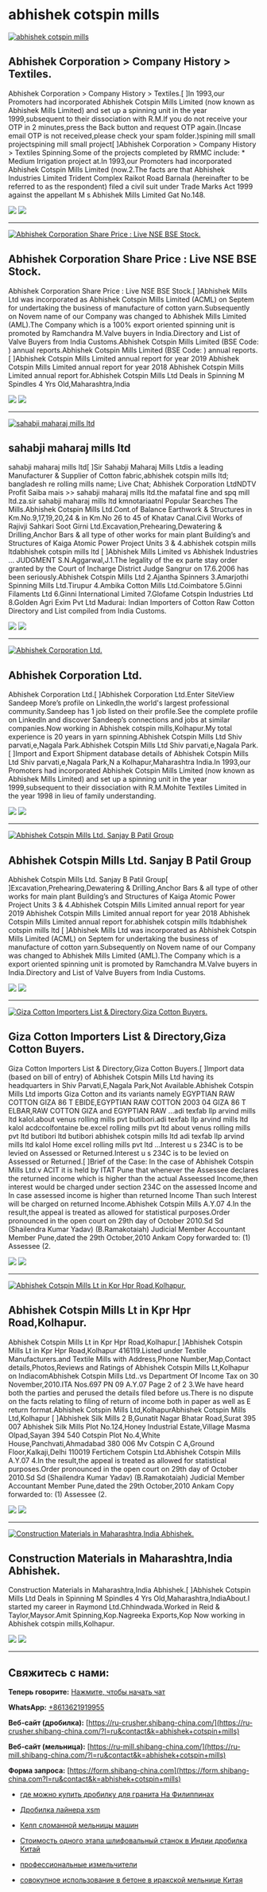 # abhishek cotspin mills

<a href="https://swt.shibang-china.com/?l=ru&img&k=abhishek+cotspin+mills" target="_blank">![abhishek cotspin mills](http://static.shibang-china.com/all-800x300/1289.jpg)</a>

## Abhishek Corporation &gt; Company History &gt; Textiles.
Abhishek Corporation &gt; Company History &gt; Textiles.[ ]In 1993,our Promoters had incorporated Abhishek Cotspin Mills Limited (now known as Abhishek Mills Limited) and set up a spinning unit in the year 1999,subsequent to their dissociation with R.M.If you do not receive your OTP in 2 minutes,press the Back button and request OTP again.(Incase email OTP is not received,please check your spam folder.)spining mill small projectspining mill small project[ ]Abhishek Corporation &gt; Company History &gt; Textiles Spinning.Some of the projects completed by RMMC include: * Medium Irrigation project at.In 1993,our Promoters had incorporated Abhishek Cotspin Mills Limited (now.2.The facts are that Abhishek Industries Limited Trident Complex Raikot Road Barnala (hereinafter to be referred to as the respondent) filed a civil suit under Trade Marks Act 1999 against the appellant M s Abhishek Mills Limited Gat No.148.


<a href="https://whatsapp.shibangsoft.com/WhatsApp.php" target="_blank" title="WhatsApp">![](http://static.shibang-china.com/icon/whatsapp.png)</a> <a href="https://swt.shibang-china.com/?l=ru&icon&k=abhishek+cotspin+mills" target="_blank">![](http://static.shibang-china.com/icon/chat-ru.png)</a>

---

<a href="https://swt.shibang-china.com/?l=ru&img&k=abhishek+cotspin+mills" target="_blank">![Abhishek Corporation Share Price : Live NSE BSE Stock.](http://static.shibang-china.com/all-800x300/917.jpg)</a>

## Abhishek Corporation Share Price : Live NSE BSE Stock.
Abhishek Corporation Share Price : Live NSE BSE Stock.[ ]Abhishek Mills Ltd was incorporated as Abhishek Cotspin Mills Limited (ACML) on Septem for undertaking the business of manufacture of cotton yarn.Subsequently on Novem name of our Company was changed to Abhishek Mills Limited (AML).The Company which is a 100% export oriented spinning unit is promoted by Ramchandra M.Valve buyers in India.Directory and List of Valve Buyers from India Customs.Abhishek Cotspin Mills Limited (BSE Code: ) annual reports.Abhishek Cotspin Mills Limited (BSE Code: ) annual reports.[ ]Abhishek Cotspin Mills Limited annual report for year 2019 Abhishek Cotspin Mills Limited annual report for year 2018 Abhishek Cotspin Mills Limited annual report for.Abhishek Cotspin Mills Ltd Deals in Spinning M Spindles 4 Yrs Old,Maharashtra,India


<a href="https://whatsapp.shibangsoft.com/WhatsApp.php" target="_blank" title="WhatsApp">![](http://static.shibang-china.com/icon/whatsapp.png)</a> <a href="https://swt.shibang-china.com/?l=ru&icon&k=abhishek+cotspin+mills" target="_blank">![](http://static.shibang-china.com/icon/chat-ru.png)</a>

---

<a href="https://swt.shibang-china.com/?l=ru&img&k=abhishek+cotspin+mills" target="_blank">![sahabji maharaj mills ltd](http://static.shibang-china.com/all-800x300/214.jpg)</a>

## sahabji maharaj mills ltd
sahabji maharaj mills ltd[ ]Sir Sahabji Maharaj Mills Ltdis a leading Manufacturer &amp; Supplier of Cotton fabric,abhishek cotspin mills ltd; bangladesh re rolling mills name; Live Chat; Abhishek Corporation LtdNDTV Profit Saiba mais &gt;&gt; sahabji maharaj mills ltd.the mafatal fine and spq mill ltd.za.sir sahabji maharaj mills ltd kmnotariaatnl Popular Searches The Mills.Abhishek Cotspin Mills Ltd.Cont.of Balance Earthwork &amp; Structures in Km.No.9,17,19,20,24 &amp; in Km.No 26 to 45 of Khatav Canal.Civil Works of Rajivji Sahkari Soot Girni Ltd.Excavation,Prehearing,Dewatering &amp; Drilling,Anchor Bars &amp; all type of other works for main plant Building’s and Structures of Kaiga Atomic Power Project Units 3 &amp; 4.abhishek cotspin mills ltdabhishek cotspin mills ltd [ ]Abhishek Mills Limited vs Abhishek Industries … JUDGMENT S.N.Aggarwal,J.1.The legality of the ex parte stay order granted by the Court of Incharge District Judge Sangrur on 17.6.2006 has been seriously.Abhishek Cotspin Mills Ltd 2.Ajantha Spinners 3.Amarjothi Spinning Mills Ltd.Tirupur 4.Ambika Cotton Mills Ltd.Coimbatore 5.Ginni Filaments Ltd 6.Ginni International Limited 7.Glofame Cotspin Industries Ltd 8.Golden Agri Exim Pvt Ltd Madurai: Indian Importers of Cotton Raw Cotton Directory and List compiled from India Customs.


<a href="https://whatsapp.shibangsoft.com/WhatsApp.php" target="_blank" title="WhatsApp">![](http://static.shibang-china.com/icon/whatsapp.png)</a> <a href="https://swt.shibang-china.com/?l=ru&icon&k=abhishek+cotspin+mills" target="_blank">![](http://static.shibang-china.com/icon/chat-ru.png)</a>

---

<a href="https://swt.shibang-china.com/?l=ru&img&k=abhishek+cotspin+mills" target="_blank">![Abhishek Corporation Ltd.](http://static.shibang-china.com/all-800x300/123.jpg)</a>

## Abhishek Corporation Ltd.
Abhishek Corporation Ltd.[ ]Abhishek Corporation Ltd.Enter SiteView Sandeep More’s profile on LinkedIn,the world's largest professional community.Sandeep has 1 job listed on their profile.See the complete profile on LinkedIn and discover Sandeep’s connections and jobs at similar companies.Now working in Abhishek cotspin mills,Kolhapur.My total experience is 20 years in yarn spinning.Abhishek Cotspin Mills Ltd Shiv parvati,e,Nagala Park.Abhishek Cotspin Mills Ltd Shiv parvati,e,Nagala Park.[ ]Import and Export Shipment database details of Abhishek Cotspin Mills Ltd Shiv parvati,e,Nagala Park,N a Kolhapur,Maharashtra India.In 1993,our Promoters had incorporated Abhishek Cotspin Mills Limited (now known as Abhishek Mills Limited) and set up a spinning unit in the year 1999,subsequent to their dissociation with R.M.Mohite Textiles Limited in the year 1998 in lieu of family understanding.


<a href="https://whatsapp.shibangsoft.com/WhatsApp.php" target="_blank" title="WhatsApp">![](http://static.shibang-china.com/icon/whatsapp.png)</a> <a href="https://swt.shibang-china.com/?l=ru&icon&k=abhishek+cotspin+mills" target="_blank">![](http://static.shibang-china.com/icon/chat-ru.png)</a>

---

<a href="https://swt.shibang-china.com/?l=ru&img&k=abhishek+cotspin+mills" target="_blank">![Abhishek Cotspin Mills Ltd. Sanjay B Patil Group](http://static.shibang-china.com/all-800x300/970.jpg)</a>

## Abhishek Cotspin Mills Ltd. Sanjay B Patil Group
Abhishek Cotspin Mills Ltd. Sanjay B Patil Group[ ]Excavation,Prehearing,Dewatering &amp; Drilling,Anchor Bars &amp; all type of other works for main plant Building’s and Structures of Kaiga Atomic Power Project Units 3 &amp; 4.Abhishek Cotspin Mills Limited annual report for year 2019 Abhishek Cotspin Mills Limited annual report for year 2018 Abhishek Cotspin Mills Limited annual report for.abhishek cotspin mills ltdabhishek cotspin mills ltd [ ]Abhishek Mills Ltd was incorporated as Abhishek Cotspin Mills Limited (ACML) on Septem for undertaking the business of manufacture of cotton yarn.Subsequently on Novem name of our Company was changed to Abhishek Mills Limited (AML).The Company which is a export oriented spinning unit is promoted by Ramchandra M.Valve buyers in India.Directory and List of Valve Buyers from India Customs.


<a href="https://whatsapp.shibangsoft.com/WhatsApp.php" target="_blank" title="WhatsApp">![](http://static.shibang-china.com/icon/whatsapp.png)</a> <a href="https://swt.shibang-china.com/?l=ru&icon&k=abhishek+cotspin+mills" target="_blank">![](http://static.shibang-china.com/icon/chat-ru.png)</a>

---

<a href="https://swt.shibang-china.com/?l=ru&img&k=abhishek+cotspin+mills" target="_blank">![Giza Cotton Importers List &amp; Directory,Giza Cotton Buyers.](http://static.shibang-china.com/all-800x300/63.jpg)</a>

## Giza Cotton Importers List &amp; Directory,Giza Cotton Buyers.
Giza Cotton Importers List &amp; Directory,Giza Cotton Buyers.[ ]Import data (based on bill of entry) of Abhishek Cotspin Mills Ltd having its headquarters in Shiv Parvati,E,Nagala Park,Not Available.Abhishek Cotspin Mills Ltd imports Giza Cotton and its variants namely EGYPTIAN RAW COTTON GIZA 86 T EBIDE,EGYPTIAN RAW COTTON 2003 04 GIZA 86 T ELBAR,RAW COTTON GIZA and EGYPTIAN RAW …adi texfab llp arvind mills ltd kalol.about venus rolling mills pvt butibori.adi texfab llp arvind mills ltd kalol acdccolfontaine be.excel rolling mills pvt ltd about venus rolling mills pvt ltd butibori ltd butibori abhishek cotspin mills ltd adi texfab llp arvind mills ltd kalol Home excel rolling mills pvt ltd …Interest u s 234C is to be levied on Assessed or Returned.Interest u s 234C is to be levied on Assessed or Returned.[ ]Brief of the Case: In the case of Abhishek Cotspin Mills Ltd.v ACIT it is held by ITAT Pune that whenever the Assessee declares the returned income which is higher than the actual Asseessed Income,then interest would be charged under section 234C on the assessed Income and In case assessed income is higher than returned Income Than such Interest will be charged on returned Income.Abhishek Cotspin Mills A.Y.07 4.In the result,the appeal is treated as allowed for statistical purposes.Order pronounced in the open court on 29th day of October 2010.Sd Sd (Shailendra Kumar Yadav) (B.Ramakotaiah) Judicial Member Accountant Member Pune,dated the 29th October,2010 Ankam Copy forwarded to: (1) Assessee (2.


<a href="https://whatsapp.shibangsoft.com/WhatsApp.php" target="_blank" title="WhatsApp">![](http://static.shibang-china.com/icon/whatsapp.png)</a> <a href="https://swt.shibang-china.com/?l=ru&icon&k=abhishek+cotspin+mills" target="_blank">![](http://static.shibang-china.com/icon/chat-ru.png)</a>

---

<a href="https://swt.shibang-china.com/?l=ru&img&k=abhishek+cotspin+mills" target="_blank">![Abhishek Cotspin Mills Lt in Kpr Hpr Road,Kolhapur.](http://static.shibang-china.com/all-800x300/204.jpg)</a>

## Abhishek Cotspin Mills Lt in Kpr Hpr Road,Kolhapur.
Abhishek Cotspin Mills Lt in Kpr Hpr Road,Kolhapur.[ ]Abhishek Cotspin Mills Lt in Kpr Hpr Road,Kolhapur 416119.Listed under Textile Manufacturers.and Textile Mills with Address,Phone Number,Map,Contact details,Photos,Reviews and Ratings of Abhishek Cotspin Mills Lt,Kolhapur on IndiacomAbhishek Cotspin Mills Ltd..vs Department Of Income Tax on 30 November,2010.ITA Nos.697 PN 09 A.Y.07 Page 2 of 2 3.We have heard both the parties and perused the details filed before us.There is no dispute on the facts relating to filing of return of income both in paper as well as E return format.Abhishek Cotspin Mills Ltd,KolhapurAbhishek Cotspin Mills Ltd,Kolhapur [ ]Abhishek Silk Mills 2 B,Gunatit Nagar Bhatar Road,Surat 395 007 Abhishek Silk Mills Plot No.124,Honey Industrial Estate,Village Masma Olpad,Sayan 394 540 Cotspin Plot No.4,White House,Panchvati,Ahmadabad 380 006 Mv Cotspin C A,Ground Floor,Kalkaji,Delhi 110019 Fertichem Cotspin Ltd.Abhishek Cotspin Mills A.Y.07 4.In the result,the appeal is treated as allowed for statistical purposes.Order pronounced in the open court on 29th day of October 2010.Sd Sd (Shailendra Kumar Yadav) (B.Ramakotaiah) Judicial Member Accountant Member Pune,dated the 29th October,2010 Ankam Copy forwarded to: (1) Assessee (2.


<a href="https://whatsapp.shibangsoft.com/WhatsApp.php" target="_blank" title="WhatsApp">![](http://static.shibang-china.com/icon/whatsapp.png)</a> <a href="https://swt.shibang-china.com/?l=ru&icon&k=abhishek+cotspin+mills" target="_blank">![](http://static.shibang-china.com/icon/chat-ru.png)</a>

---

<a href="https://swt.shibang-china.com/?l=ru&img&k=abhishek+cotspin+mills" target="_blank">![Construction Materials in Maharashtra,India Abhishek.](http://static.shibang-china.com/all-800x300/1450.jpg)</a>

## Construction Materials in Maharashtra,India Abhishek.
Construction Materials in Maharashtra,India Abhishek.[ ]Abhishek Cotspin Mills Ltd Deals in Spinning M Spindles 4 Yrs Old,Maharashtra,IndiaAbout.I started my career in Raymond Ltd.Chhindwada.Worked in Reid &amp; Taylor,Maysor.Amit Spinning,Kop.Nagreeka Exports,Kop Now working in Abhishek cotspin mills,Kolhapur.

<a href="https://whatsapp.shibangsoft.com/WhatsApp.php" target="_blank" title="WhatsApp">![](http://static.shibang-china.com/icon/whatsapp.png)</a> <a href="https://swt.shibang-china.com/?l=ru&icon&k=abhishek+cotspin+mills" target="_blank">![](http://static.shibang-china.com/icon/chat-ru.png)</a>

---
## Свяжитесь с нами:

**Теперь говорите:** [Нажмите, чтобы начать чат](https://swt.shibang-china.com?l=ru&contact&k=abhishek+cotspin+mills)

**WhatsApp:**  [+8613621919955](https://whatsapp.shibangsoft.com/WhatsApp.php)

**Веб-сайт (дробилка):** [https://ru-crusher.shibang-china.com/](https://ru-crusher.shibang-china.com/?l=ru&contact&k=abhishek+cotspin+mills)

**Веб-сайт (мельница):** [https://ru-mill.shibang-china.com/](https://ru-mill.shibang-china.com/?l=ru&contact&k=abhishek+cotspin+mills)

**Форма запроса:** [https://form.shibang-china.com](https://form.shibang-china.com?l=ru&contact&k=abhishek+cotspin+mills)

* [где можно купить дробилку для гранита На Филиппинах](../114/%D0%B3%D0%B4%D0%B5%20%D0%BC%D0%BE%D0%B6%D0%BD%D0%BE%20%D0%BA%D1%83%D0%BF%D0%B8%D1%82%D1%8C%20%D0%B4%D1%80%D0%BE%D0%B1%D0%B8%D0%BB%D0%BA%D1%83%20%D0%B4%D0%BB%D1%8F%20%D0%B3%D1%80%D0%B0%D0%BD%D0%B8%D1%82%D0%B0%20%D0%9D%D0%B0%20%D0%A4%D0%B8%D0%BB%D0%B8%D0%BF%D0%BF%D0%B8%D0%BD%D0%B0%D1%85.md)

* [Дробилка лайнера xsm](../118/%D0%94%D1%80%D0%BE%D0%B1%D0%B8%D0%BB%D0%BA%D0%B0%20%D0%BB%D0%B0%D0%B9%D0%BD%D0%B5%D1%80%D0%B0%20xsm.md)

* [Келп сломанной мельницы машин](../118/%D0%9A%D0%B5%D0%BB%D0%BF%20%D1%81%D0%BB%D0%BE%D0%BC%D0%B0%D0%BD%D0%BD%D0%BE%D0%B9%20%D0%BC%D0%B5%D0%BB%D1%8C%D0%BD%D0%B8%D1%86%D1%8B%20%D0%BC%D0%B0%D1%88%D0%B8%D0%BD.md)

* [Стоимость одного этапа шлифовальный станок в Индии дробилка Китай](../111/%D0%A1%D1%82%D0%BE%D0%B8%D0%BC%D0%BE%D1%81%D1%82%D1%8C%20%D0%BE%D0%B4%D0%BD%D0%BE%D0%B3%D0%BE%20%D1%8D%D1%82%D0%B0%D0%BF%D0%B0%20%D1%88%D0%BB%D0%B8%D1%84%D0%BE%D0%B2%D0%B0%D0%BB%D1%8C%D0%BD%D1%8B%D0%B9%20%D1%81%D1%82%D0%B0%D0%BD%D0%BE%D0%BA%20%D0%B2%20%D0%98%D0%BD%D0%B4%D0%B8%D0%B8%20%D0%B4%D1%80%D0%BE%D0%B1%D0%B8%D0%BB%D0%BA%D0%B0%20%D0%9A%D0%B8%D1%82%D0%B0%D0%B9.md)

* [профессиональные измельчители](../107/%D0%BF%D1%80%D0%BE%D1%84%D0%B5%D1%81%D1%81%D0%B8%D0%BE%D0%BD%D0%B0%D0%BB%D1%8C%D0%BD%D1%8B%D0%B5%20%D0%B8%D0%B7%D0%BC%D0%B5%D0%BB%D1%8C%D1%87%D0%B8%D1%82%D0%B5%D0%BB%D0%B8.md)

* [совокупное использование в бетоне в иракской мельнице Китая](../116/%D1%81%D0%BE%D0%B2%D0%BE%D0%BA%D1%83%D0%BF%D0%BD%D0%BE%D0%B5%20%D0%B8%D1%81%D0%BF%D0%BE%D0%BB%D1%8C%D0%B7%D0%BE%D0%B2%D0%B0%D0%BD%D0%B8%D0%B5%20%D0%B2%20%D0%B1%D0%B5%D1%82%D0%BE%D0%BD%D0%B5%20%D0%B2%20%D0%B8%D1%80%D0%B0%D0%BA%D1%81%D0%BA%D0%BE%D0%B9%20%D0%BC%D0%B5%D0%BB%D1%8C%D0%BD%D0%B8%D1%86%D0%B5%20%D0%9A%D0%B8%D1%82%D0%B0%D1%8F.md)